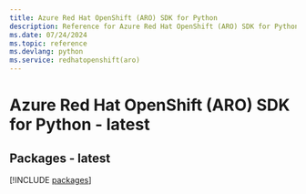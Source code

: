 ```yaml
---
title: Azure Red Hat OpenShift (ARO) SDK for Python
description: Reference for Azure Red Hat OpenShift (ARO) SDK for Python
ms.date: 07/24/2024
ms.topic: reference
ms.devlang: python
ms.service: redhatopenshift(aro)
---
```

# Azure Red Hat OpenShift (ARO) SDK for Python - latest
## Packages - latest
[!INCLUDE [packages](red-hat-openshift-(aro)-index.md)]